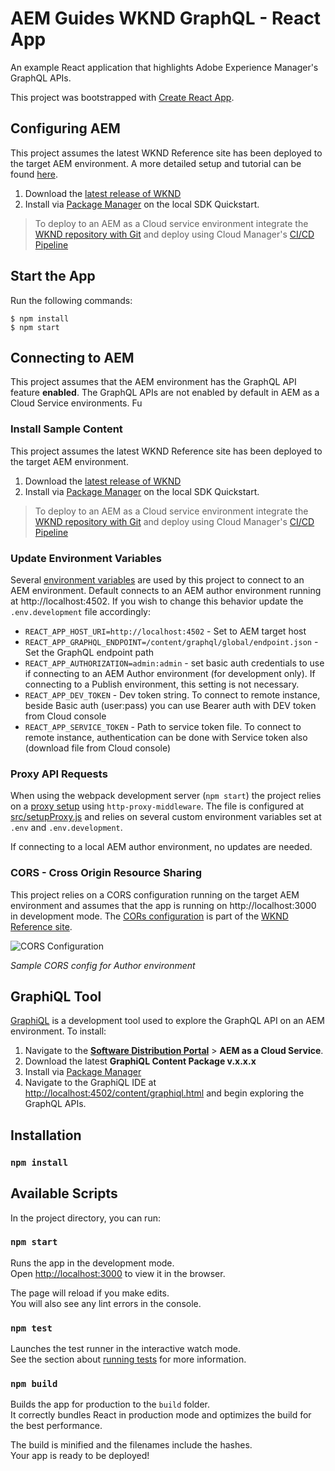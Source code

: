 # AEM Guides WKND GraphQL - React App

An example React application that highlights Adobe Experience Manager's GraphQL APIs.

This project was bootstrapped with [Create React App](https://github.com/facebook/create-react-app).


## Configuring AEM

This project assumes the latest WKND Reference site has been deployed to the target AEM environment. A more detailed setup and tutorial can be found [here](https://experienceleague.adobe.com/docs/experience-manager-learn/getting-started-with-aem-headless/graphql/setup.html?lang=en#graphql).

1. Download the [latest release of WKND](https://github.com/adobe/aem-guides-wknd/releases/latest)
1. Install via [Package Manager](http://localhost:4502/crx/packmgr/index.jsp) on the local SDK Quickstart.

> To deploy to an AEM as a Cloud service environment integrate the [WKND repository with Git](https://experienceleague.adobe.com/docs/experience-manager-cloud-service/implementing/managing-code/integrating-with-git.html) and deploy using Cloud Manager's [CI/CD Pipeline](https://experienceleague.adobe.com/docs/experience-manager-cloud-service/implementing/using-cloud-manager/configure-pipeline.html)

## Start the App

Run the following commands:

```
$ npm install
$ npm start
```

## Connecting to AEM

This project assumes that the AEM environment has the GraphQL API feature **enabled**. The GraphQL APIs are not enabled by default in AEM as a Cloud Service environments. Fu

### Install Sample Content

This project assumes the latest WKND Reference site has been deployed to the target AEM environment.

1. Download the [latest release of WKND](https://github.com/adobe/aem-guides-wknd/releases/latest)
1. Install via [Package Manager](http://localhost:4502/crx/packmgr/index.jsp) on the local SDK Quickstart.

> To deploy to an AEM as a Cloud service environment integrate the [WKND repository with Git](https://experienceleague.adobe.com/docs/experience-manager-cloud-service/implementing/managing-code/integrating-with-git.html) and deploy using Cloud Manager's [CI/CD Pipeline](https://experienceleague.adobe.com/docs/experience-manager-cloud-service/implementing/using-cloud-manager/configure-pipeline.html)

### Update Environment Variables

Several [environment variables](https://create-react-app.dev/docs/adding-custom-environment-variables) are used by this project to connect to an AEM environment. Default connects to an AEM author environment running at http://localhost:4502. If you wish to change this behavior update the `.env.development` file accordingly:

* `REACT_APP_HOST_URI=http://localhost:4502` - Set to AEM target host
* `REACT_APP_GRAPHQL_ENDPOINT=/content/graphql/global/endpoint.json` - Set the GraphQL endpoint path
* `REACT_APP_AUTHORIZATION=admin:admin` - set basic auth credentials to use if connecting to an AEM Author environment (for development only). If connecting to a Publish environment, this setting is not necessary.
* `REACT_APP_DEV_TOKEN` - Dev token string. To connect to remote instance, beside Basic auth (user:pass) you can use Bearer auth with DEV token from Cloud console
* `REACT_APP_SERVICE_TOKEN` - Path to service token file. To connect to remote instance, authentication can be done with Service token also (download file from Cloud console)

### Proxy API Requests

When using the webpack development server (`npm start`) the project relies on a [proxy setup](https://create-react-app.dev/docs/proxying-api-requests-in-development/#configuring-the-proxy-manually) using `http-proxy-middleware`. The file is configured at [src/setupProxy.js](src/setupProxy.js) and relies on several custom environment variables set at `.env` and `.env.development`.

If connecting to a local AEM author environment, no updates are needed.

### CORS - Cross Origin Resource Sharing

This project relies on a CORS configuration running on the target AEM environment and assumes that the app is running on http://localhost:3000 in development mode. The [CORs configuration](https://github.com/adobe/aem-guides-wknd/blob/master/ui.config/src/main/content/jcr_root/apps/wknd/osgiconfig/config.author/com.adobe.granite.cors.impl.CORSPolicyImpl~wknd-graphql.cfg.json) is part of the [WKND Reference site](https://github.com/adobe/aem-guides-wknd).

![CORS Configuration](docs/cross-origin-resource-sharing-configuration.png)

*Sample CORS config for Author environment*

## GraphiQL Tool

[GraphiQL](https://github.com/graphql/graphiql) is a development tool used to explore the GraphQL API on an AEM environment. To install:

1. Navigate to the **[Software Distribution Portal](https://experience.adobe.com/#/downloads/content/software-distribution/en/Cloud.html)** > **AEM as a Cloud Service**.
1. Download the latest **GraphiQL Content Package v.x.x.x**
1. Install via [Package Manager](http://localhost:4502/crx/packmgr/index.jsp)
1. Navigate to the GraphiQL IDE at [http://localhost:4502/content/graphiql.html](http://localhost:4502/content/graphiql.html) and begin exploring the GraphQL APIs.

## Installation

### `npm install`

## Available Scripts

In the project directory, you can run:

### `npm start`

Runs the app in the development mode.<br />
Open [http://localhost:3000](http://localhost:3000) to view it in the browser.

The page will reload if you make edits.<br />
You will also see any lint errors in the console.

### `npm test`

Launches the test runner in the interactive watch mode.<br />
See the section about [running tests](https://facebook.github.io/create-react-app/docs/running-tests) for more information.

### `npm build`

Builds the app for production to the `build` folder.<br />
It correctly bundles React in production mode and optimizes the build for the best performance.

The build is minified and the filenames include the hashes.<br />
Your app is ready to be deployed!
